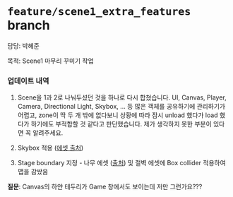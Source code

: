 # `feature/scene1_extra_features` branch

담당: 박혜준

목적: Scene1 마무리 꾸미기 작업

### 업데이트 내역

1. Scene을 1과 2로 나눠두셨던 것을 하나로 다시 합쳤습니다. UI, Canvas, Player, Camera, Directional Light, Skybox, ... 등 많은 객체를 공유하기에 관리하기가 어렵고, zone이 딱 두 개 밖에 없다보니 상황에 따라 잠시 unload 했다가 load 했다가 하기에도 부적합할 것 같다고 판단했습니다. 제가 생각하지 못한 부분이 있다면 꼭 알려주세요.

2. Skybox 적용 ([에셋 출처](https://assetstore.unity.com/packages/2d/textures-materials/sky/skybox-series-free-103633))

3. Stage boundary 지정 - 나무 에셋 ([출처](https://assetstore.unity.com/packages/3d/vegetation/trees/realistic-tree-9-rainbow-tree-54622)) 및 절벽 에셋에 Box collider 적용하여 맵을 감쌌음

**질문**: Canvas의 하얀 테두리가 Game 창에서도 보이는데 저만 그런가요???
